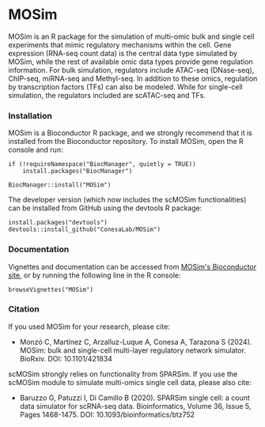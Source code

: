 # MOSim
MOSim is an R package for the simulation of multi-omic bulk and single cell experiments that mimic regulatory mechanisms within the cell. 
Gene expression (RNA-seq count data) is the central data type simulated by MOSim, while the rest of available omic data types 
provide gene regulation information. For bulk simulation, regulators include ATAC-seq (DNase-seq), ChIP-seq, miRNA-seq and Methyl-seq. In addition to these omics, 
regulation by transcription factors (TFs) can also be modeled. While for single-cell simulation, the regulators included are scATAC-seq and TFs.

### Installation

MOSim is a Bioconductor R package, and we strongly recommend that it is installed from the Bioconductor repository. 
To install MOSim, open the R console and run:

  ```
  if (!requireNamespace("BiocManager", quietly = TRUE)) 
      install.packages("BiocManager")

  BiocManager::install("MOSim")
  ```

The developer version (which now includes the scMOSim functionalities) can be installed from GitHub using the devtools R package:
	
  ```
  install.packages("devtools")
  devtools::install_github("ConesaLab/MOSim")
  ```

### Documentation

Vignettes and documentation can be accessed from [MOSim's Bioconductor site](http://bioconductor.org/packages/release/bioc/html/MOSim.html), 
or by running the following line in the R console:

	browseVignettes("MOSim")


### Citation

If you used MOSim for your research, please cite:

- Monzó C, Martínez C, Arzalluz-Luque A,  Conesa A, Tarazona S (2024). MOSim: bulk and single-cell multi-layer regulatory network simulator. BioRxiv. DOI: 10.1101/421834
  
scMOSim strongly relies on functionality from SPARSim. If you use the scMOSim module to simulate multi-omics single cell data, please also cite:  
- Baruzzo G, Patuzzi I, Di Camillo B (2020). SPARSim single cell: a count data simulator for scRNA-seq data. Bioinformatics, Volume 36, Issue 5, Pages 1468-1475. DOI: 10.1093/bioinformatics/btz752
